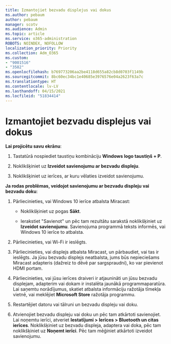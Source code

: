 ```yaml
---
title: Izmantojiet bezvadu displejus vai dokus
ms.author: pebaum
author: pebaum
manager: scotv
ms.audience: Admin
ms.topic: article
ms.service: o365-administration
ROBOTS: NOINDEX, NOFOLLOW
localization_priority: Priority
ms.collection: Adm_O365
ms.custom:
- "9001516"
- "3582"
ms.openlocfilehash: b769773206aa2be4118d655a82cb8d0703f1149b
ms.sourcegitcommit: 8bc60ec34bc1e40685e3976576e04a2623f63a7c
ms.translationtype: HT
ms.contentlocale: lv-LV
ms.lasthandoff: 04/15/2021
ms.locfileid: "51834414"
---
```

# <a name="use-wireless-displays-or-docks"></a>Izmantojiet bezvadu displejus vai dokus

**Lai projicētu savu ekrānu**:

1. Tastatūrā nospiediet taustiņu kombināciju **Windows logo taustiņš + P**.

2. Noklikšķiniet uz **Izveidot savienojumu ar bezvadu displeju**.

3. Noklikšķiniet uz ierīces, ar kuru vēlaties izveidot savienojumu.

**Ja rodas problēmas, veidojot savienojumu ar bezvadu displeju vai bezvadu doku**:

1. Pārliecinieties, vai Windows 10 ierīce atbalsta Miracast: 

    - Noklikšķiniet uz pogas **Sākt**.
    
    - Ierakstiet "Savienot" un pēc tam rezultātu sarakstā noklikšķiniet uz **Izveidot savienojumu**. Savienojuma programmā teksts informēs, vai Windows 10 ierīce to atbalsta. 

2. Pārliecinieties, vai Wi-Fi ir ieslēgts. 

3. Pārliecinieties, vai displejs atbalsta Miracast, un pārbaudiet, vai tas ir ieslēgts. Ja jūsu bezvadu displejs neatbalsta, jums būs nepieciešams Miracast adapteris (dažreiz to dēvē par sargspraudni), ko var pievienot HDMI portam.

4. Pārliecinieties, vai jūsu ierīces draiveri ir atjaunināti un jūsu bezvadu displejam, adapterim vai dokam ir instalēta jaunākā programmaparatūra. Lai saņemtu norādījumus, skatiet atbalsta informāciju ražotāja tīmekļa vietnē, vai meklējiet **Microsoft Store** ražotāja programmu.

5. Restartējiet datoru vai tālruni un bezvadu displeju vai doku.

6. Atvienojiet bezvadu displeju vai doku un pēc tam atkārtoti savienojiet. Lai noņemtu ierīci, atveriet **Iestatījumi > Ierīces > Bluetooth un citas ierīces**. Noklikšķiniet uz bezvadu displeja, adaptera vai doka, pēc tam noklikšķiniet uz **Noņemt ierīci**. Pēc tam mēģiniet atkārtoti izveidot savienojumu.
